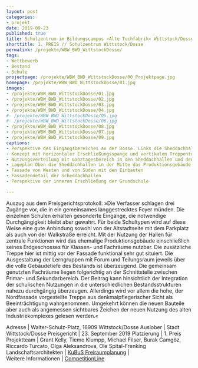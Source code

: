 ```yaml
---
layout: post
categories:
- projekt
date: 2019-09-23
published: true
title: Schulzentrum im Bildungscampus »Alte Tuchfabrik« Wittstock/Dosse
shorttitle: 1. PREIS // Schulzentrum Wittstock/Dosse
permalink: /projekte/WBW_BWD_WittstockDosse/
tags: 
- Wettbewerb
- Bestand
- Schule
projectpage: /projekte/WBW_BWD_WittstockDosse/00_Projektpage.jpg
homepage: /projekte/WBW_BWD_WittstockDosse/01.jpg
images:
- /projekte/WBW_BWD_WittstockDosse/01.jpg
- /projekte/WBW_BWD_WittstockDosse/02.jpg
- /projekte/WBW_BWD_WittstockDosse/03.jpg
- /projekte/WBW_BWD_WittstockDosse/04.jpg
#- /projekte/WBW_BWD_WittstockDosse/05.jpg
#- /projekte/WBW_BWD_WittstockDosse/06.jpg
- /projekte/WBW_BWD_WittstockDosse/08.jpg
- /projekte/WBW_BWD_WittstockDosse/07.jpg
- /projekte/WBW_BWD_WittstockDosse/09.jpg
captions:
- Perspektive des Eingangsbereiches an der Dosse. Links die Sheddachhallen und rechts das Produktionsgebäude
- Konzept mit horizontaler Erschließungsspange und vertikalem Treppenturm als städtebaulichem Zeichen
- Nutzungsverteilung mit Ganztagesbereich in den Sheddachhallen und den Klassenräumen im Produktionsgebäude
- Lageplan Oben die Sheddachhallen in der Mitte das Produktionsgebäude und unten die Sportflächen
- Fassade von Westen und von Süden mit den Einbauten
- Fassadendetail der Scheddachhallen
- Perspektive der inneren Erschließung der Grundschule

---
```

Auszug aus dem Preisgerichtsprotokoll: »Die Verfasser schlagen drei Zugänge vor, die in ein gemeinsames langgestrecktes Foyer münden. Die einzelnen Schulen erhalten gesonderte Eingänge, die notwendige Durchgängigkeit bleibt aber gewahrt. Für beide Schultypen wird auf diese Weise eine gute Anbindung sowohl von der Altstadtseite mit dem Parkplatz als auch von der Walkstraße erreicht.
Mit der Nutzung der Hallen für zentrale Funktionen wird das ehemalige Produktionsgebäude einschließlich seines Erdgeschosses für Klassen- und Fachräume nutzbar. Die zusätzliche Treppe hier ist mittig vor der Fassade funktional sehr gut situiert. Die Ausgestaltung der Lerngruppen mit Forum und Teilungsraum jeweils über die volle Gebäudetiefe des Bestands ist überzeugend. Die gemeinsam genutzten Fachräume liegen folgerichtig an der Schnittstelle zwischen Primar- und Sekundarbereich. 
Der Beitrag kann hinsichtlich der Integration der schulischen Nutzungen in die unterschiedlichen Bestandsstrukturen nahezu durchgängig überzeugen. Allerdings wird vor allem die hohe, der Nordfassade vorgestellte Treppe aus denkmalpflegerischer Sicht als Beeinträchtigung wahrgenommen. Umgekehrt können die neuen Bauteile aber auch als angemessen sichtbares Zeichen der neuen Nutzung des alten Industriekomplexes gelesen werden.«

Adresse					|	Walter-Schulz-Platz, 16909 Wittstock/Dosse
Auslober				|	Stadt Wittstock/Dosse
Preisgericht			|	23. September 2019
Platzierung				|	1. Preis
Projektteam				|	Grant Kelly, Tiemo Klumpp, Michael Filser, Burak Camgöz, Riccardo Turcato, Olga Aleksandrova, Ole Spital-Frenking
Landschaftsarchitekten	|	[KuBuS Freiraumplanung](http://www.kubus-freiraum.de)
                       |    
Weitere Informationen       |   [CompetitionLine](https://www.competitionline.com/de/ergebnisse/338530) 

